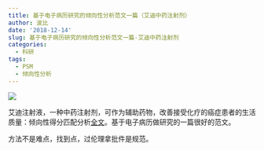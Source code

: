 ```yaml
---
title: 基于电子病历研究的倾向性分析范文一篇（艾迪中药注射剂）
author: 波比
date: '2018-12-14'
slug: 基于电子病历研究的倾向性分析范文一篇-艾迪中药注射剂
categories:
  - 科研
tags:
  - PSM
  - 倾向性分析
---
```


![](https://ws1.sinaimg.cn/large/8f5e6680gy1fy672exihdj21bk0kg7lr.jpg)

艾迪注射液，一种中药注射剂，可作为辅助药物，改善接受化疗的癌症患者的生活质量：倾向性得分匹配分析[全文](https://journals.sagepub.com/doi/full/10.1177/1534735418810799?url_ver=Z39.88-2003&rfr_id=ori%3Arid%3Acrossref.org&rfr_dat=cr_pub%3Dpubmed)。基于电子病历做研究的一篇很好的范文。

方法不是难点，找到点，过伦理拿批件是规范。